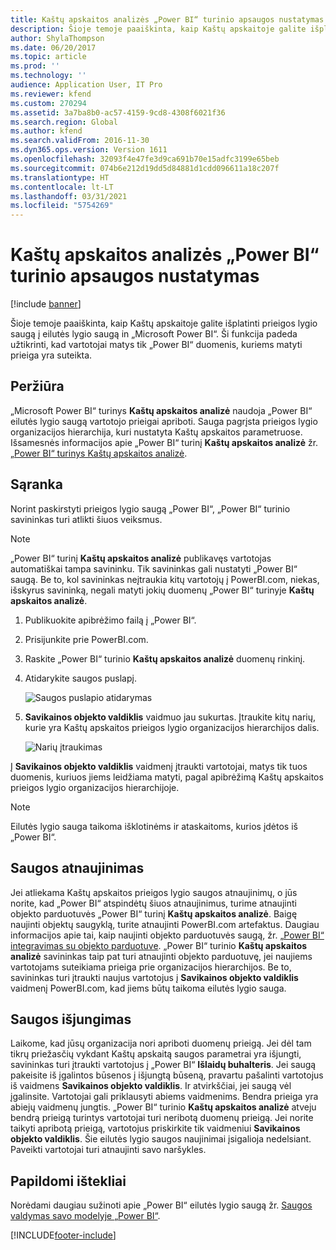 ```yaml
---
title: Kaštų apskaitos analizės „Power BI“ turinio apsaugos nustatymas
description: Šioje temoje paaiškinta, kaip Kaštų apskaitoje galite išplatinti prieigos lygio saugą į eilutės lygio saugą in „Microsoft Power BI“.
author: ShylaThompson
ms.date: 06/20/2017
ms.topic: article
ms.prod: ''
ms.technology: ''
audience: Application User, IT Pro
ms.reviewer: kfend
ms.custom: 270294
ms.assetid: 3a7ba8b0-ac57-4159-9cd8-4308f6021f36
ms.search.region: Global
ms.author: kfend
ms.search.validFrom: 2016-11-30
ms.dyn365.ops.version: Version 1611
ms.openlocfilehash: 32093f4e47fe3d9ca691b70e15adfc3199e65beb
ms.sourcegitcommit: 074b6e212d19dd5d84881d1cdd096611a18c207f
ms.translationtype: HT
ms.contentlocale: lt-LT
ms.lasthandoff: 03/31/2021
ms.locfileid: "5754269"
---
```

# <a name="set-up-security-for-the-cost-accounting-analysis-power-bi-content"></a>Kaštų apskaitos analizės „Power BI“ turinio apsaugos nustatymas

[!include [banner](../includes/banner.md)]

Šioje temoje paaiškinta, kaip Kaštų apskaitoje galite išplatinti prieigos lygio saugą į eilutės lygio saugą in „Microsoft Power BI“. Ši funkcija padeda užtikrinti, kad vartotojai matys tik „Power BI“ duomenis, kuriems matyti prieiga yra suteikta.

## <a name="overview"></a>Peržiūra

„Microsoft Power BI“ turinys **Kaštų apskaitos analizė** naudoja „Power BI“ eilutės lygio saugą vartotojo prieigai apriboti. Sauga pagrįsta prieigos lygio organizacijos hierarchija, kuri nustatyta Kaštų apskaitos parametruose. Išsamesnės informacijos apie „Power BI“ turinį **Kaštų apskaitos analizė** žr. [„Power BI“ turinys Kaštų apskaitos analizė](cost-accounting-analysis-content-pack.md).

## <a name="setup"></a>Sąranka
Norint paskirstyti prieigos lygio saugą „Power BI“, „Power BI“ turinio savininkas turi atlikti šiuos veiksmus.

> [!NOTE]
> „Power BI“ turinį **Kaštų apskaitos analizė** publikavęs vartotojas automatiškai tampa savininku. Tik savininkas gali nustatyti „Power BI“ saugą. Be to, kol savininkas neįtraukia kitų vartotojų į PowerBI.com, niekas, išskyrus savininką, negali matyti jokių duomenų „Power BI“ turinyje **Kaštų apskaitos analizė**.

1. Publikuokite apibrėžimo failą į „Power BI“.
2. Prisijunkite prie PowerBI.com.
3. Raskite „Power BI“ turinio **Kaštų apskaitos analizė** duomenų rinkinį.
4. Atidarykite saugos puslapį.

    ![Saugos puslapio atidarymas](./media/CA-picture-1.png)

5. **Savikainos objekto valdiklis** vaidmuo jau sukurtas. Įtraukite kitų narių, kurie yra Kaštų apskaitos prieigos lygio organizacijos hierarchijos dalis.

    ![Narių įtraukimas](./media/CA-picture-2.png)

Į **Savikainos objekto valdiklis** vaidmenį įtraukti vartotojai, matys tik tuos duomenis, kuriuos jiems leidžiama matyti, pagal apibrėžimą Kaštų apskaitos prieigos lygio organizacijos hierarchijoje.

> [!NOTE]
> Eilutės lygio sauga taikoma išklotinėms ir ataskaitoms, kurios įdėtos iš „Power BI“.

## <a name="updating-security"></a>Saugos atnaujinimas
Jei atliekama Kaštų apskaitos prieigos lygio saugos atnaujinimų, o jūs norite, kad „Power BI“ atspindėtų šiuos atnaujinimus, turime atnaujinti objekto parduotuvės „Power BI“ turinį **Kaštų apskaitos analizė**. Baigę naujinti objektų saugyklą, turite atnaujinti PowerBI.com artefaktus. Daugiau informacijos apie tai, kaip naujinti objekto parduotuvės saugą, žr. [„Power BI“ integravimas su objekto parduotuve](power-bi-integration-entity-store.md#update-entity-store). „Power BI“ turinio **Kaštų apskaitos analizė** savininkas taip pat turi atnaujinti objekto parduotuvę, jei naujiems vartotojams suteikiama prieiga prie organizacijos hierarchijos. Be to, savininkas turi įtraukti naujus vartotojus į **Savikainos objekto valdiklis** vaidmenį PowerBI.com, kad jiems būtų taikoma eilutės lygio sauga.

## <a name="disabling-security"></a>Saugos išjungimas
Laikome, kad jūsų organizacija nori apriboti duomenų prieigą. Jei dėl tam tikrų priežasčių vykdant Kaštų apskaitą saugos parametrai yra išjungti, savininkas turi įtraukti vartotojus į „Power BI“ **Išlaidų buhalteris**. Jei saugą pakeisite iš įgalintos būsenos į išjungtą būseną, pravartu pašalinti vartotojus iš vaidmens **Savikainos objekto valdiklis**. Ir atvirkščiai, jei saugą vėl įgalinsite. Vartotojai gali priklausyti abiems vaidmenims. Bendra prieiga yra abiejų vaidmenų jungtis. „Power BI“ turinio **Kaštų apskaitos analizė** atveju bendrą prieigą turintys vartotojai turi neribotą duomenų prieigą. Jei norite taikyti apribotą prieigą, vartotojus priskirkite tik vaidmeniui **Savikainos objekto valdiklis**. Šie eilutės lygio saugos naujinimai įsigalioja nedelsiant. Paveikti vartotojai turi atnaujinti savo naršykles.

## <a name="additional-resources"></a>Papildomi ištekliai
Norėdami daugiau sužinoti apie „Power BI“ eilutės lygio saugą žr. [Saugos valdymas savo modelyje „Power BI“](https://powerbi.microsoft.com/documentation/powerbi-admin-rls/#manage-security-on-your-model).


[!INCLUDE[footer-include](../../../includes/footer-banner.md)]